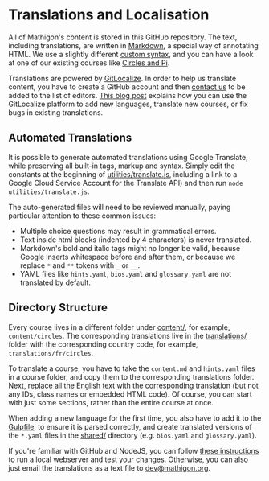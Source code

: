 # Translations and Localisation

All of Mathigon's content is stored in this GitHub repository. The text, including translations, are written in [Markdown](https://github.com/adam-p/markdown-here/wiki/Markdown-Cheatsheet), a special way of annotating HTML. We use a slightly different [custom syntax](https://github.com/mathigon/textbooks/blob/master/docs/markdown.md), and you can have a look at one of our existing courses like [Circles and Pi](https://raw.githubusercontent.com/mathigon/textbooks/master/content/circles/content.md).

Translations are powered by [GitLocalize](https://gitlocalize.com/repo/5711). In order to help us translate content, you have to create a GitHub account and then [contact us](mailto:contact@mathigon.org) to be added to the list of editors. [This blog post](https://blog.gitlocalize.com/posts/introducing-gitlocalize.html) explains how you can use the GitLocalize platform to add new languages, translate new courses, or fix bugs in existing translations.

## Automated Translations

It is possible to generate automated translations using Google Translate, while preserving all built-in tags, markup and syntax. Simply edit the constants at the beginning of [utilities/translate.js](https://github.com/mathigon/textbooks/blob/master/utilities/translate.js), including a link to a Google Cloud Service Account for the Translate API) and then run `node utilities/translate.js`.

The auto-generated files will need to be reviewed manually, paying particular attention to these common issues:

* Multiple choice questions may result in grammatical errors.
* Text inside html blocks (indented by 4 characters) is never translated.
* Markdown's bold and italic tags might no longer be valid, because Google inserts whitespace before and after them, or because we replace `*` and `**` tokens with `_` or `__`.
* YAML files like `hints.yaml`, `bios.yaml` and `glossary.yaml` are not translated by default.

## Directory Structure

Every course lives in a different folder under [content/](https://github.com/mathigon/textbooks/tree/master/content), for example, `content/circles`. The corresponding translations live in the [translations/](https://github.com/mathigon/textbooks/tree/master/translations) folder with the corresponding country code, for example, `translations/fr/circles`.

To translate a course, you have to take the `content.md` and `hints.yaml` files in a course folder, and copy them to the corresponding translations folder. Next, replace all the English text with the corresponding translation (but not any IDs, class names or embedded HTML code). Of course, you can start with just some sections, rather than the entire course at once.

When adding a new language for the first time, you also have to add it to the [Gulpfile](https://github.com/mathigon/textbooks/blob/master/gulpfile.js#L21), to ensure it is parsed correctly, and create translated versions of the `*.yaml` files in the [shared/](https://github.com/mathigon/textbooks/tree/master/content/shared) directory (e.g. `bios.yaml` and `glossary.yaml`).

If you're familiar with GitHub and NodeJS, you can follow [these instructions](https://github.com/mathigon/textbooks/blob/master/docs/setup.md) to run a local webserver and test your changes. Otherwise, you can also just email the translations as a text file to dev@mathigon.org.

